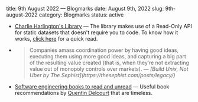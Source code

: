 title: 9th August 2022 &mdash; Blogmarks
date: August 9th, 2022
slug: 9th-august-2022
category: Blogmarks
status: active

- [Charlie Harlington's Library](https://charlieharrington.com/library/) &mdash; The library makes use of a Read-Only API for static datasets that doesn't require you to code. To know how it works, [click here](https://charlieharrington.com/sql-powered-reading-list/) for a quick read.
- <blockquote>Companies amass coordination power by having good ideas, executing them using more good ideas, and capturing a big part of the resulting value created (that is, when they’re not extracting value out of monopoly controls over markets). &mdash; <cite>[Build Unix, Not Uber by The Sephist](https://thesephist.com/posts/legacy/)</cite></blockquote>
- [Software engineering books to read and unread](https://quentin.delcourt.be/blog/software-engineering-books-to-read-and-reread/index.html) &mdash; Useful book recommendations by [Quentin Delcourt](https://quentin.delcourt.be) that are timeless.